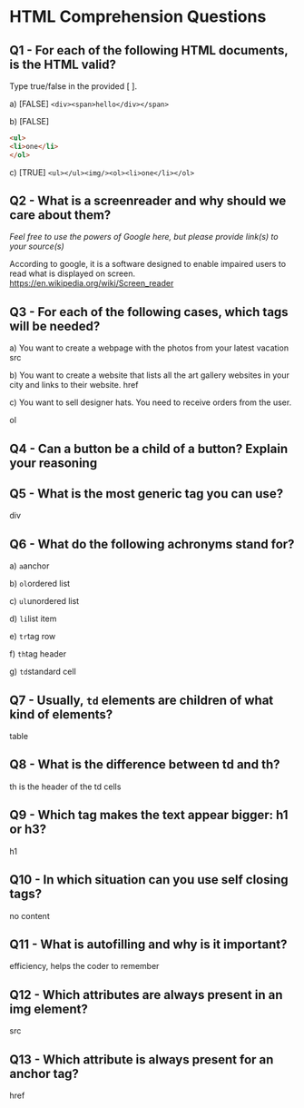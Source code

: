 # HTML Comprehension Questions


## Q1 - For each of the following HTML documents, is the HTML valid?

Type true/false in the provided [ ].

a) [FALSE] `<div><span>hello</div></span>`

b) [FALSE]

```html
<ul>
<li>one</li>
</ol>
```

c) [TRUE] `<ul></ul><img/><ol><li>one</li></ol>`


## Q2 - What is a screenreader and why should we care about them?

_Feel free to use the powers of Google here, but please provide link(s) to your source(s)_

According to google, it is a software designed to enable impaired users to read what is displayed on screen.
https://en.wikipedia.org/wiki/Screen_reader



## Q3 - For each of the following cases, which tags will be needed?

a) You want to create a webpage with the photos from your latest vacation
src

b) You want to create a website that lists all the art gallery websites in your city and links to their website.
href

c) You want to sell designer hats. You need to receive orders from the user.

ol

## Q4 - Can a button be a child of a button? Explain your reasoning






## Q5 - What is the most generic tag you can use?

div


## Q6 - What do the following achronyms stand for?

a) `a`anchor

b) `ol`ordered list

c) `ul`unordered list

d) `li`list item

e) `tr`tag row

f) `th`tag header

g) `td`standard cell


## Q7 - Usually, `td` elements are children of what kind of elements?

table

## Q8 - What is the difference between td and th?

th is the header of the td cells

## Q9 - Which tag makes the text appear bigger: h1 or h3?

h1

## Q10 - In which situation can you use self closing tags?

no content

## Q11 - What is autofilling and why is it important?

efficiency, helps the coder to remember

## Q12 - Which attributes are always present in an img element?

src

## Q13 - Which attribute is always present for an anchor tag?

href

